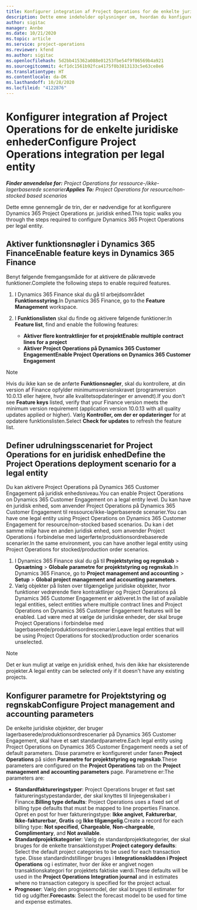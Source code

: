 ```yaml
---
title: Konfigurer integration af Project Operations for de enkelte juridiske enheder
description: Dette emne indeholder oplysninger om, hvordan du konfigurerer integrationen af juridiske enheder i Project Operations.
author: sigitac
manager: Annbe
ms.date: 10/21/2020
ms.topic: article
ms.service: project-operations
ms.reviewer: kfend
ms.author: sigitac
ms.openlocfilehash: 5d2bb415362a088e01253fbe54f9f06569b4a921
ms.sourcegitcommit: 4cf1dc1561b92fca4175f0b3813133c5e63ce8e6
ms.translationtype: HT
ms.contentlocale: da-DK
ms.lasthandoff: 10/28/2020
ms.locfileid: "4122876"
---
```

# <a name="configure-project-operations-integration-per-legal-entity"></a><span data-ttu-id="cdb21-103">Konfigurer integration af Project Operations for de enkelte juridiske enheder</span><span class="sxs-lookup"><span data-stu-id="cdb21-103">Configure Project Operations integration per legal entity</span></span> 

<span data-ttu-id="cdb21-104">_**Finder anvendelse for:** Project Operations for ressource-/ikke-lagerbaserede scenarier_</span><span class="sxs-lookup"><span data-stu-id="cdb21-104">_**Applies To:** Project Operations for resource/non-stocked based scenarios_</span></span>

<span data-ttu-id="cdb21-105">Dette emne gennemgår de trin, der er nødvendige for at konfigurere Dynamics 365 Project Operations pr. juridisk enhed.</span><span class="sxs-lookup"><span data-stu-id="cdb21-105">This topic walks you through the steps required to configure Dynamics 365 Project Operations per legal entity.</span></span>

## <a name="enable-feature-keys-in-dynamics-365-finance"></a><span data-ttu-id="cdb21-106">Aktiver funktionsnøgler i Dynamics 365 Finance</span><span class="sxs-lookup"><span data-stu-id="cdb21-106">Enable feature keys in Dynamics 365 Finance</span></span>

<span data-ttu-id="cdb21-107">Benyt følgende fremgangsmåde for at aktivere de påkrævede funktioner.</span><span class="sxs-lookup"><span data-stu-id="cdb21-107">Complete the following steps to enable required features.</span></span>

1. <span data-ttu-id="cdb21-108">I Dynamics 365 Finance skal du gå til arbejdsområdet **Funktionsstyring**.</span><span class="sxs-lookup"><span data-stu-id="cdb21-108">In Dynamics 365 Finance, go to the **Feature Management** workspace.</span></span>
2. <span data-ttu-id="cdb21-109">I **Funktionslisten** skal du finde og aktivere følgende funktioner:</span><span class="sxs-lookup"><span data-stu-id="cdb21-109">In **Feature list**, find and enable the following features:</span></span>
  
    - <span data-ttu-id="cdb21-110">**Aktiver flere kontraktlinjer for et projekt**</span><span class="sxs-lookup"><span data-stu-id="cdb21-110">**Enable multiple contract lines for a project**</span></span>
    - <span data-ttu-id="cdb21-111">**Aktiver Project Operations på Dynamics 365 Customer Engagement**</span><span class="sxs-lookup"><span data-stu-id="cdb21-111">**Enable Project Operations on Dynamics 365 Customer Engagement**</span></span>

> [!NOTE]
> <span data-ttu-id="cdb21-112">Hvis du ikke kan se de anførte **Funktionsnøgler**, skal du kontrollere, at din version af Finance opfylder minimumsversionskravet (programversion 10.0.13 eller højere, hvor alle kvalitetsopdateringer er anvendt).</span><span class="sxs-lookup"><span data-stu-id="cdb21-112">If you don't see **Feature keys** listed, verify that your Finance version meets the minimum version requirement (application version 10.0.13 with all quality updates applied or higher).</span></span> <span data-ttu-id="cdb21-113">Vælg **Kontroller, om der er opdateringer** for at opdatere funktionslisten.</span><span class="sxs-lookup"><span data-stu-id="cdb21-113">Select **Check for updates** to refresh the feature list.</span></span>

## <a name="define-the-project-operations-deployment-scenario-for-a-legal-entity"></a><span data-ttu-id="cdb21-114">Definer udrulningsscenariet for Project Operations for en juridisk enhed</span><span class="sxs-lookup"><span data-stu-id="cdb21-114">Define the Project Operations deployment scenario for a legal entity</span></span>

<span data-ttu-id="cdb21-115">Du kan aktivere Project Operations på Dynamics 365 Customer Engagement på juridisk enhedsniveau.</span><span class="sxs-lookup"><span data-stu-id="cdb21-115">You can enable Project Operations on Dynamics 365 Customer Engagement on a legal entity level.</span></span> <span data-ttu-id="cdb21-116">Du kan have én juridisk enhed, som anvender Project Operations på Dynamics 365 Customer Engagement til ressource/ikke-lagerbaserede scenarier.</span><span class="sxs-lookup"><span data-stu-id="cdb21-116">You can have one legal entity using Project Operations on Dynamics 365 Customer Engagement for resource/non-stocked based scenarios.</span></span> <span data-ttu-id="cdb21-117">Du kan i det samme miljø have en anden juridisk enhed, som anvender Project Operations i forbindelse med lagerførte/produktionsordrebaserede scenarier.</span><span class="sxs-lookup"><span data-stu-id="cdb21-117">In the same environment, you can have another legal entity using Project Operations for stocked/production order scenarios.</span></span>

1. <span data-ttu-id="cdb21-118">I Dynamics 365 Finance skal du gå til **Projektstyring og regnskab** > **Opsætning** > **Globale parametre for projektstyring og regnskab**.</span><span class="sxs-lookup"><span data-stu-id="cdb21-118">In Dynamics 365 Finance, go to **Project management and accounting** > **Setup** > **Global project management and accounting parameters**.</span></span>
2. <span data-ttu-id="cdb21-119">Vælg objekter på listen over tilgængelige juridiske objekter, hvor funktioner vedrørende flere kontraktlinjer og Project Operations på Dynamics 365 Customer Engagement er aktiveret.</span><span class="sxs-lookup"><span data-stu-id="cdb21-119">In the list of available legal entities, select entities where multiple contract lines and Project Operations on Dynamics 365 Customer Engagement features will be enabled.</span></span> <span data-ttu-id="cdb21-120">Lad være med at vælge de juridiske enheder, der skal bruge Project Operations i forbindelse med lagerbaserede/produktionsordrescenarier.</span><span class="sxs-lookup"><span data-stu-id="cdb21-120">Leave legal entities that will be using Project Operations for stocked/production order scenarios unselected.</span></span>

> [!NOTE]
> <span data-ttu-id="cdb21-121">Det er kun muligt at vælge en juridisk enhed, hvis den ikke har eksisterende projekter.</span><span class="sxs-lookup"><span data-stu-id="cdb21-121">A legal entity can be selected only if it doesn't have any existing projects.</span></span>

## <a name="configure-project-management-and-accounting-parameters"></a><span data-ttu-id="cdb21-122">Konfigurer parametre for Projektstyring og regnskab</span><span class="sxs-lookup"><span data-stu-id="cdb21-122">Configure Project management and accounting parameters</span></span>

<span data-ttu-id="cdb21-123">De enkelte juridiske objekter, der bruger lagerbaserede/produktionsordrescenarier på Dynamics 365 Customer Engagement, skal have et sæt standardparametre.</span><span class="sxs-lookup"><span data-stu-id="cdb21-123">Each legal entity using Project Operations on Dynamics 365 Customer Engagement needs a set of default parameters.</span></span> <span data-ttu-id="cdb21-124">Disse parametre er konfigureret under fanen **Project Operations** på siden **Parametre for projektstyring og regnskab**.</span><span class="sxs-lookup"><span data-stu-id="cdb21-124">These parameters are configured on the **Project Operations** tab on the **Project management and accounting parameters** page.</span></span> <span data-ttu-id="cdb21-125">Parametrene er:</span><span class="sxs-lookup"><span data-stu-id="cdb21-125">The parameters are:</span></span>

  - <span data-ttu-id="cdb21-126">**Standardfaktureringstyper**: Project Operations bruger et fast sæt faktureringstypestandarder, der skal knyttes til linjeegenskaber i Finance.</span><span class="sxs-lookup"><span data-stu-id="cdb21-126">**Billing type defaults**: Project Operations uses a fixed set of billing type defaults that must be mapped to line properties Finance.</span></span> <span data-ttu-id="cdb21-127">Opret en post for hver faktureringstype: **Ikke angivet**, **Fakturerbar**, **Ikke-fakturerbar**, **Gratis** og **Ikke tilgængelig**.</span><span class="sxs-lookup"><span data-stu-id="cdb21-127">Create a record for each billing type: **Not specified**, **Chargeable**, **Non-chargeable**, **Complimentary**, and **Not available**.</span></span>
  - <span data-ttu-id="cdb21-128">**Standardprojektkategorier**: Vælg de standardprojektkategorier, der skal bruges for de enkelte transaktionstyper.</span><span class="sxs-lookup"><span data-stu-id="cdb21-128">**Project category defaults**: Select the default project categories to be used for each transaction type.</span></span> <span data-ttu-id="cdb21-129">Disse standardindstillinger bruges i **Integrationskladden i Project Operations** og i estimater, hvor der ikke er angivet nogen transaktionskategori for projektets faktiske værdi.</span><span class="sxs-lookup"><span data-stu-id="cdb21-129">These defaults will be used in the **Project Operations Integration journal** and in estimates where no transaction category is specified for the project actual.</span></span>
  - <span data-ttu-id="cdb21-130">**Prognoser**: Vælg den prognosemodel, der skal bruges til estimater for tid og udgifter.</span><span class="sxs-lookup"><span data-stu-id="cdb21-130">**Forecasts**: Select the forecast model to be used for time and expense estimates.</span></span>
